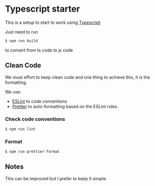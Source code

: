 # Typescript starter

This is a setup to start to work using [Typescript](https://www.typescriptlang.org/)

Just need to run

```bash
$ npm run build
```

to convert from ts code to js code

## Clean Code

We must effort to keep clean code and one thing to achieve this, it is the formatting.

We use:

- [ESLint](https://eslint.org/) to code conventions
- [Prettier](https://prettier.io/) to auto-formatting based on the ESLint rules.


### Check code conventions

```bash
$ npm run lint
```

### Format
```bash
$ npm run prettier-format
```

## Notes

This can be improved but I prefer to keep it simple.